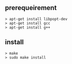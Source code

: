 


## prerequeirement

```
> apt-get install libpopt-dev
> apt-get install gcc
> apt-get install g++
```

## install

```
> make
> sudo make install
```